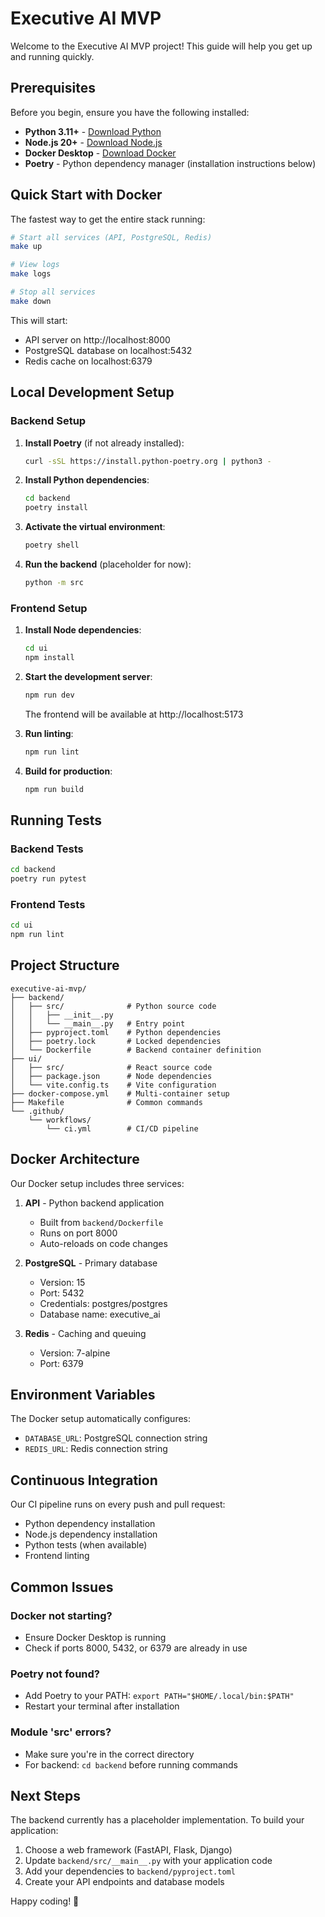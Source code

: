 # Executive AI MVP

Welcome to the Executive AI MVP project! This guide will help you get up and running quickly.

## Prerequisites

Before you begin, ensure you have the following installed:

- **Python 3.11+** - [Download Python](https://www.python.org/downloads/)
- **Node.js 20+** - [Download Node.js](https://nodejs.org/)
- **Docker Desktop** - [Download Docker](https://www.docker.com/products/docker-desktop/)
- **Poetry** - Python dependency manager (installation instructions below)

## Quick Start with Docker

The fastest way to get the entire stack running:

```bash
# Start all services (API, PostgreSQL, Redis)
make up

# View logs
make logs

# Stop all services
make down
```

This will start:
- API server on http://localhost:8000
- PostgreSQL database on localhost:5432
- Redis cache on localhost:6379

## Local Development Setup

### Backend Setup

1. **Install Poetry** (if not already installed):
   ```bash
   curl -sSL https://install.python-poetry.org | python3 -
   ```

2. **Install Python dependencies**:
   ```bash
   cd backend
   poetry install
   ```

3. **Activate the virtual environment**:
   ```bash
   poetry shell
   ```

4. **Run the backend** (placeholder for now):
   ```bash
   python -m src
   ```

### Frontend Setup

1. **Install Node dependencies**:
   ```bash
   cd ui
   npm install
   ```

2. **Start the development server**:
   ```bash
   npm run dev
   ```
   
   The frontend will be available at http://localhost:5173

3. **Run linting**:
   ```bash
   npm run lint
   ```

4. **Build for production**:
   ```bash
   npm run build
   ```

## Running Tests

### Backend Tests
```bash
cd backend
poetry run pytest
```

### Frontend Tests
```bash
cd ui
npm run lint
```

## Project Structure

```
executive-ai-mvp/
├── backend/
│   ├── src/              # Python source code
│   │   ├── __init__.py
│   │   └── __main__.py   # Entry point
│   ├── pyproject.toml    # Python dependencies
│   ├── poetry.lock       # Locked dependencies
│   └── Dockerfile        # Backend container definition
├── ui/
│   ├── src/              # React source code
│   ├── package.json      # Node dependencies
│   └── vite.config.ts    # Vite configuration
├── docker-compose.yml    # Multi-container setup
├── Makefile              # Common commands
└── .github/
    └── workflows/
        └── ci.yml        # CI/CD pipeline
```

## Docker Architecture

Our Docker setup includes three services:

1. **API** - Python backend application
   - Built from `backend/Dockerfile`
   - Runs on port 8000
   - Auto-reloads on code changes

2. **PostgreSQL** - Primary database
   - Version: 15
   - Port: 5432
   - Credentials: postgres/postgres
   - Database name: executive_ai

3. **Redis** - Caching and queuing
   - Version: 7-alpine
   - Port: 6379

## Environment Variables

The Docker setup automatically configures:
- `DATABASE_URL`: PostgreSQL connection string
- `REDIS_URL`: Redis connection string

## Continuous Integration

Our CI pipeline runs on every push and pull request:
- Python dependency installation
- Node.js dependency installation
- Python tests (when available)
- Frontend linting

## Common Issues

### Docker not starting?
- Ensure Docker Desktop is running
- Check if ports 8000, 5432, or 6379 are already in use

### Poetry not found?
- Add Poetry to your PATH: `export PATH="$HOME/.local/bin:$PATH"`
- Restart your terminal after installation

### Module 'src' errors?
- Make sure you're in the correct directory
- For backend: `cd backend` before running commands

## Next Steps

The backend currently has a placeholder implementation. To build your application:

1. Choose a web framework (FastAPI, Flask, Django)
2. Update `backend/src/__main__.py` with your application code
3. Add your dependencies to `backend/pyproject.toml`
4. Create your API endpoints and database models

Happy coding! 🚀